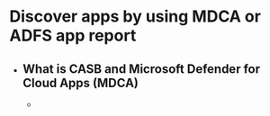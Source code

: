 # Discover apps by using MDCA or ADFS app report
- ## What is CASB and Microsoft Defender for Cloud Apps (MDCA)
	- 